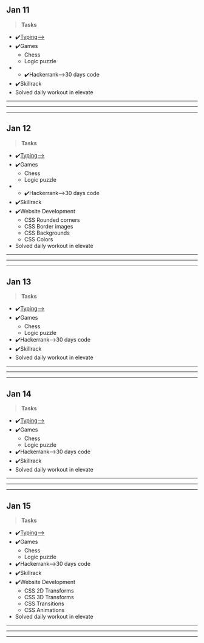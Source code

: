 ## Jan 11 ##
>**Tasks**
- ✔️[Typing-->](keybr.com)
- ✔️Games
    - Chess 
    - Logic puzzle
- - ✔️Hackerrank-->30 days code
- ✔️Skillrack     
- Solved daily workout in elevate
***
***
***  
## Jan 12 ##
>**Tasks**
- ✔️[Typing-->](keybr.com)
- ✔️Games
    - Chess 
    - Logic puzzle
- - ✔️Hackerrank-->30 days code
- ✔️Skillrack     
- ✔️Website Development
    - CSS Rounded corners
    - CSS Border images
    - CSS Backgrounds
    - CSS Colors
- Solved daily workout in elevate
***
***
***  
## Jan 13 ##
>**Tasks**
- ✔️[Typing-->](keybr.com)
- ✔️Games
    - Chess 
    - Logic puzzle
- ✔️Hackerrank-->30 days code
- ✔️Skillrack     
- Solved daily workout in elevate
***
***
***  
## Jan 14 ##
>**Tasks**
- ✔️[Typing-->](keybr.com)
- ✔️Games
    - Chess 
    - Logic puzzle
- ✔️Hackerrank-->30 days code
- ✔️Skillrack     
- Solved daily workout in elevate
***
***
***  
## Jan 15 ##
>**Tasks**
- ✔️[Typing-->](keybr.com)
- ✔️Games
    - Chess 
    - Logic puzzle
- ✔️Hackerrank-->30 days code
- ✔️Skillrack     
- ✔️Website Development
    - CSS 2D Transforms
    - CSS 3D Transforms
    - CSS Transitions
    - CSS Animations
- Solved daily workout in elevate
***
***
***  